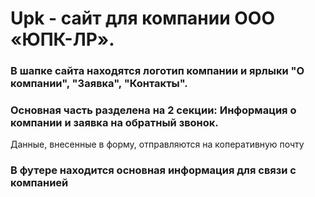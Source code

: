 # Upk - сайт для компании ООО «ЮПК-ЛР».

### В шапке сайта находятся логотип компании и ярлыки "О компании", "Заявка", "Контакты". 
### Основная часть разделена на 2 секции: Информация о компании и заявка на обратный звонок.
Данные, внесенные в форму, отправляются на коперативную почту

### В футере находится основная информация для связи с компанией

